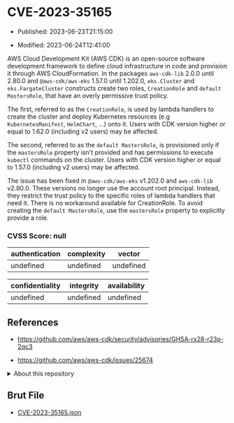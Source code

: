 # CVE-2023-35165

- Published: 2023-06-23T21:15:00

- Modified: 2023-06-24T12:41:00

AWS Cloud Development Kit (AWS CDK) is an open-source software development framework to define cloud infrastructure in code and provision it through AWS CloudFormation. In the packages `aws-cdk-lib` 2.0.0 until 2.80.0 and `@aws-cdk/aws-eks` 1.57.0 until 1.202.0, `eks.Cluster` and `eks.FargateCluster` constructs create two roles, `CreationRole` and `default MastersRole`, that have an overly permissive trust policy. 
 
The first, referred to as the `CreationRole`, is used by lambda handlers to create the cluster and deploy Kubernetes resources (e.g `KubernetesManifest`, `HelmChart`, ...) onto it. Users with CDK version higher or equal to 1.62.0 (including v2 users) may be affected.
 
The second, referred to as the `default MastersRole`, is provisioned only if the `mastersRole` property isn't provided and has permissions to execute `kubectl` commands on the cluster. Users with CDK version higher or equal to 1.57.0 (including v2 users) may be affected.

The issue has been fixed in `@aws-cdk/aws-eks` v1.202.0 and `aws-cdk-lib` v2.80.0. These versions no longer use the account root principal. Instead, they restrict the trust policy to the specific roles of lambda handlers that need it. There is no workaround available for CreationRole. To avoid creating the `default MastersRole`, use the `mastersRole` property to explicitly provide a role.

### CVSS Score: **null**

| authentication | complexity | vector |
| --- | --- | --- |
| undefined | undefined | undefined |

| confidentiality | integrity | availability |
| --- | --- | --- |
| undefined | undefined | undefined |

## References

* https://github.com/aws/aws-cdk/security/advisories/GHSA-rx28-r23p-2qc3

* https://github.com/aws/aws-cdk/issues/25674

<details>
<summary>About this repository</summary> 

  This repository is part of the project [Live Hack CVE](https://github.com/Live-Hack-CVE). Main website can be found [www.live-hack.org](https://www.live-hack.org) 
  
  Made by [Sn0wAlice](https://github.com/Sn0wAlice) for the people that care about security and need to have a feed of the latest CVEs. Hope you enjoy it, don't forget to star the repo and follow me on [Twitter](https://twitter.com/Sn0wAlice) and [Github](https://github.com/Sn0wAlice). And that is my [personnal website](https://www.alice-snow.me/)

  - [Home Page](https://github.com/Live-Hack-CVE)
  - [Framework](https://github.com/Live-Hack-CVE/cve-framework)
  - [CVE database](https://github.com/Live-Hack-CVE/full_database)
  - [Changelog](https://github.com/Live-Hack-CVE/Changelog)
</details>

## Brut File

* [CVE-2023-35165.json](https://raw.githubusercontent.com/Live-Hack-CVE/full_database/main/cves/2023/CVE-2023-35165.json)

